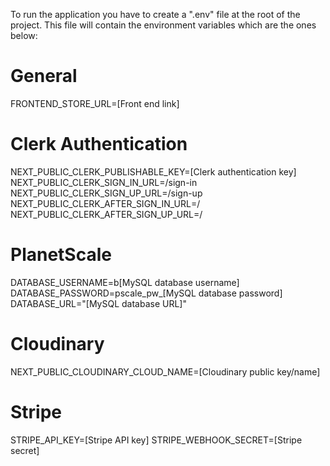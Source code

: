 To run the application you have to create a ".env" file at the root of the project. This file will contain the environment variables which are the ones below:

# General
FRONTEND_STORE_URL=[Front end link]


# Clerk Authentication
NEXT_PUBLIC_CLERK_PUBLISHABLE_KEY=[Clerk authentication key]
NEXT_PUBLIC_CLERK_SIGN_IN_URL=/sign-in
NEXT_PUBLIC_CLERK_SIGN_UP_URL=/sign-up
NEXT_PUBLIC_CLERK_AFTER_SIGN_IN_URL=/
NEXT_PUBLIC_CLERK_AFTER_SIGN_UP_URL=/


# PlanetScale
DATABASE_USERNAME=b[MySQL database username]
DATABASE_PASSWORD=pscale_pw_[MySQL database password]
DATABASE_URL="[MySQL database URL]"


# Cloudinary
NEXT_PUBLIC_CLOUDINARY_CLOUD_NAME=[Cloudinary public key/name]


# Stripe
STRIPE_API_KEY=[Stripe API key]
STRIPE_WEBHOOK_SECRET=[Stripe secret]